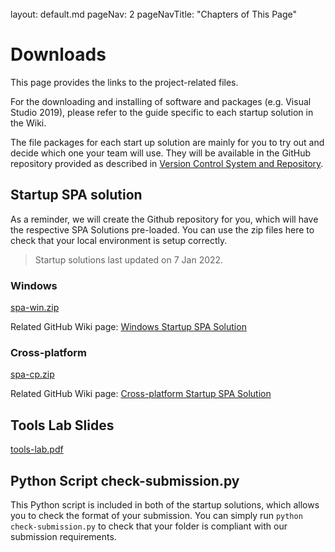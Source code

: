<br>

<frontmatter>
  layout: default.md
  pageNav: 2
  pageNavTitle: "Chapters of This Page"
</frontmatter>

# Downloads

This page provides the links to the project-related files.

For the downloading and installing of software and packages (e.g. Visual Studio 2019), please refer to the guide specific to each startup solution in the Wiki.

The file packages for each start up solution are mainly for you to try out and decide which one your team will use. They will be available in the GitHub repository provided as described in [Version Control System and Repository](../tools/version-control-repository.html).

## Startup SPA solution

As a reminder, we will create the Github repository for you, which will have the respective SPA Solutions pre-loaded. You can use the zip files here to check that your local environment is setup correctly.

> Startup solutions last updated on 7 Jan 2022.

### Windows

[spa-win.zip](../../archive/spa-win-2022-Jan-07.zip)

Related GitHub Wiki page: [Windows Startup SPA Solution](windows-spa.html)

### Cross-platform

[spa-cp.zip](../../archive/spa-cp-2022-Jan-07.zip)

Related GitHub Wiki page: [Cross-platform Startup SPA Solution](cross-platform-spa.html)

## Tools Lab Slides

[tools-lab.pdf](../../tools-lab-slides/tools-lab.pdf)

## Python Script check-submission.py

This Python script is included in both of the startup solutions, which allows you to check the format of your submission. You can simply run `python check-submission.py` to check that your folder is compliant with our submission requirements.
